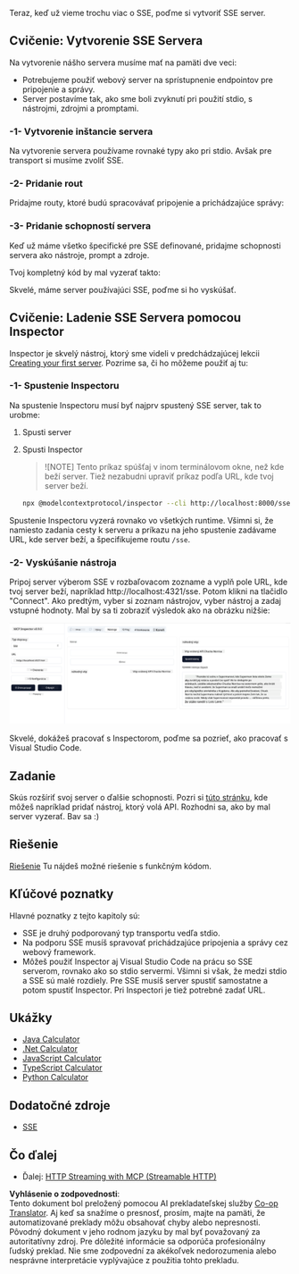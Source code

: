 <!--
CO_OP_TRANSLATOR_METADATA:
{
  "original_hash": "64645691bf0985f1760b948123edf269",
  "translation_date": "2025-06-13T10:57:09+00:00",
  "source_file": "03-GettingStarted/05-sse-server/README.md",
  "language_code": "sk"
}
-->
Teraz, keď už vieme trochu viac o SSE, poďme si vytvoriť SSE server.

## Cvičenie: Vytvorenie SSE Servera

Na vytvorenie nášho servera musíme mať na pamäti dve veci:

- Potrebujeme použiť webový server na sprístupnenie endpointov pre pripojenie a správy.
- Server postavíme tak, ako sme boli zvyknutí pri použití stdio, s nástrojmi, zdrojmi a promptami.

### -1- Vytvorenie inštancie servera

Na vytvorenie servera používame rovnaké typy ako pri stdio. Avšak pre transport si musíme zvoliť SSE.

### -2- Pridanie rout

Pridajme routy, ktoré budú spracovávať pripojenie a prichádzajúce správy:

### -3- Pridanie schopností servera

Keď už máme všetko špecifické pre SSE definované, pridajme schopnosti servera ako nástroje, prompt a zdroje.

Tvoj kompletný kód by mal vyzerať takto:

Skvelé, máme server používajúci SSE, poďme si ho vyskúšať.

## Cvičenie: Ladenie SSE Servera pomocou Inspector

Inspector je skvelý nástroj, ktorý sme videli v predchádzajúcej lekcii [Creating your first server](/03-GettingStarted/01-first-server/README.md). Pozrime sa, či ho môžeme použiť aj tu:

### -1- Spustenie Inspectoru

Na spustenie Inspectoru musí byť najprv spustený SSE server, tak to urobme:

1. Spusti server

1. Spusti Inspector

    > ![NOTE]
    > Tento príkaz spúšťaj v inom terminálovom okne, než kde beží server. Tiež nezabudni upraviť príkaz podľa URL, kde tvoj server beží.

    ```sh
    npx @modelcontextprotocol/inspector --cli http://localhost:8000/sse --method tools/list
    ```

Spustenie Inspectoru vyzerá rovnako vo všetkých runtime. Všimni si, že namiesto zadania cesty k serveru a príkazu na jeho spustenie zadávame URL, kde server beží, a špecifikujeme routu `/sse`.

### -2- Vyskúšanie nástroja

Pripoj server výberom SSE v rozbaľovacom zozname a vyplň pole URL, kde tvoj server beží, napríklad http://localhost:4321/sse. Potom klikni na tlačidlo "Connect". Ako predtým, vyber si zoznam nástrojov, vyber nástroj a zadaj vstupné hodnoty. Mal by sa ti zobraziť výsledok ako na obrázku nižšie:

![SSE Server running in inspector](../../../../translated_images/sse-inspector.d86628cc597b8fae807a31d3d6837842f5f9ee1bcc6101013fa0c709c96029ad.sk.png)

Skvelé, dokážeš pracovať s Inspectorom, poďme sa pozrieť, ako pracovať s Visual Studio Code.

## Zadanie

Skús rozšíriť svoj server o ďalšie schopnosti. Pozri si [túto stránku](https://api.chucknorris.io/), kde môžeš napríklad pridať nástroj, ktorý volá API. Rozhodni sa, ako by mal server vyzerať. Bav sa :)

## Riešenie

[Riešenie](./solution/README.md) Tu nájdeš možné riešenie s funkčným kódom.

## Kľúčové poznatky

Hlavné poznatky z tejto kapitoly sú:

- SSE je druhý podporovaný typ transportu vedľa stdio.
- Na podporu SSE musíš spravovať prichádzajúce pripojenia a správy cez webový framework.
- Môžeš použiť Inspector aj Visual Studio Code na prácu so SSE serverom, rovnako ako so stdio servermi. Všimni si však, že medzi stdio a SSE sú malé rozdiely. Pre SSE musíš server spustiť samostatne a potom spustiť Inspector. Pri Inspectori je tiež potrebné zadať URL.

## Ukážky

- [Java Calculator](../samples/java/calculator/README.md)
- [.Net Calculator](../../../../03-GettingStarted/samples/csharp)
- [JavaScript Calculator](../samples/javascript/README.md)
- [TypeScript Calculator](../samples/typescript/README.md)
- [Python Calculator](../../../../03-GettingStarted/samples/python)

## Dodatočné zdroje

- [SSE](https://developer.mozilla.org/en-US/docs/Web/API/Server-sent_events)

## Čo ďalej

- Ďalej: [HTTP Streaming with MCP (Streamable HTTP)](/03-GettingStarted/06-http-streaming/README.md)

**Vyhlásenie o zodpovednosti**:  
Tento dokument bol preložený pomocou AI prekladateľskej služby [Co-op Translator](https://github.com/Azure/co-op-translator). Aj keď sa snažíme o presnosť, prosím, majte na pamäti, že automatizované preklady môžu obsahovať chyby alebo nepresnosti. Pôvodný dokument v jeho rodnom jazyku by mal byť považovaný za autoritatívny zdroj. Pre dôležité informácie sa odporúča profesionálny ľudský preklad. Nie sme zodpovední za akékoľvek nedorozumenia alebo nesprávne interpretácie vyplývajúce z použitia tohto prekladu.